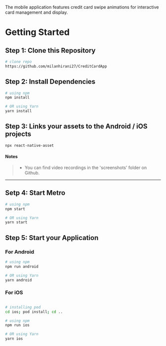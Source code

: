 The mobile application features credit card swipe animations for interactive card management and display.

# Getting Started

## Step 1: Clone this Repository

```bash
# clone repo
https://github.com/milanhirani27/CreditCardApp
```

## Step 2: Install Dependencies

```bash
# using npm
npm install

# OR using Yarn
yarn install
```

## Step 3: Links your assets to the Android / iOS projects

```bash
npx react-native-asset
```

#### Notes

> - You can find video recordings in the 'screenshots' folder on Github.

---

## Setp 4: Start Metro

```bash
# using npm
npm start

# OR using Yarn
yarn start
```

## Step 5: Start your Application

### For Android

```bash
# using npm
npm run android

# OR using Yarn
yarn android
```

### For iOS

```bash

# installing pod
cd ios; pod install; cd ..

# using npm
npm run ios

# OR using Yarn
yarn ios
```
